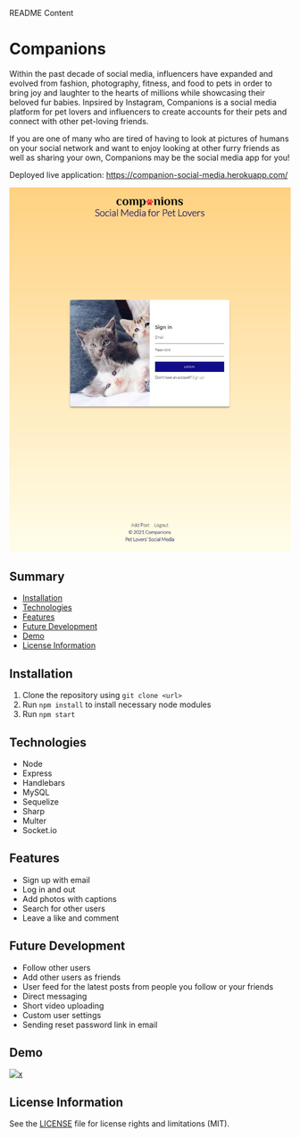 README Content

# Companions
Within the past decade of social media, influencers have expanded and evolved from fashion, photography, fitness, and food to pets in order to bring joy and laughter to the hearts of millions while showcasing their beloved fur babies. Inpsired by Instagram, Companions is a social media platform for pet lovers and influencers to create accounts for their pets and connect with other pet-loving friends.

If you are one of many who are tired of having to look at pictures of humans on your social network and want to enjoy looking at other furry friends as well as sharing your own, Companions may be the social media app for you!

Deployed live application: https://companion-social-media.herokuapp.com/

![home-page](./assets/companion-home2.JPG)

## Summary
- [Installation](#installation)
- [Technologies](#technologies)
- [Features](#features)
- [Future Development](#future-development)
- [Demo](#demo)
- [License Information](#license-information)

## Installation
1. Clone the repository using `git clone <url>`
2. Run `npm install` to install necessary node modules
3. Run `npm start`

## Technologies
- Node
- Express
- Handlebars
- MySQL
- Sequelize
- Sharp
- Multer
- Socket.io

## Features
- Sign up with email
- Log in and out
- Add photos with captions
- Search for other users
- Leave a like and comment

## Future Development
- Follow other users
- Add other users as friends
- User feed for the latest posts from people you follow or your friends
- Direct messaging
- Short video uploading
- Custom user settings
- Sending reset password link in email

## Demo

[![x](https://img.youtube.com/vi/NmrVBgletuc/0.jpg)](https://www.youtube.com/watch?v=NmrVBgletuc)

## License Information

See the [LICENSE](LICENSE) file for license rights and limitations (MIT).
